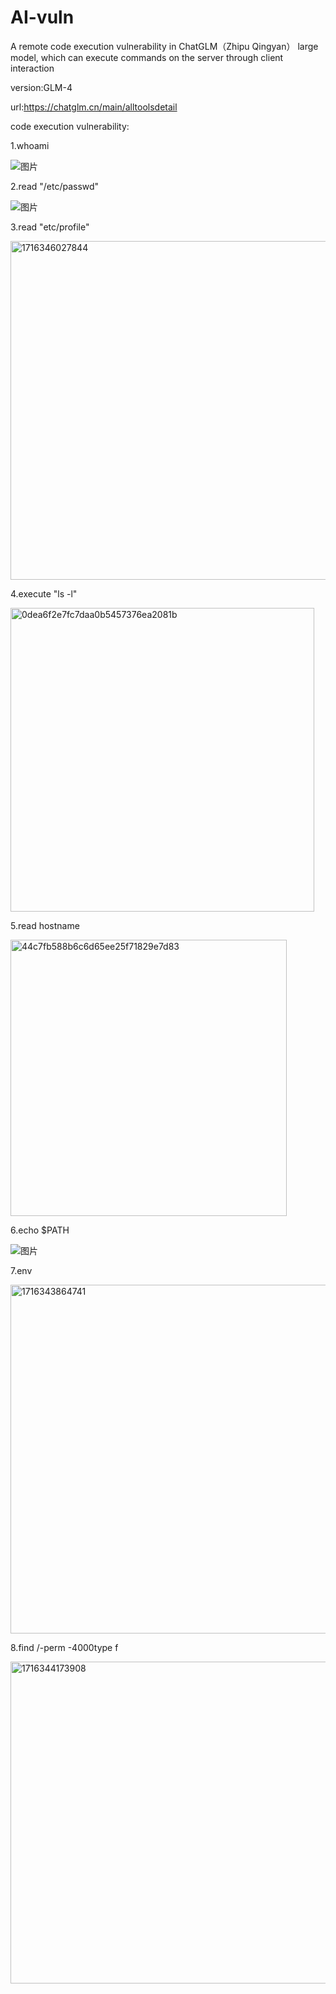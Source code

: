 # AI-vuln
A remote code execution vulnerability in ChatGLM（Zhipu Qingyan） large model, which can execute commands on the server through client interaction

version:GLM-4

url:https://chatglm.cn/main/alltoolsdetail

code execution vulnerability:

1.whoami

![图片](https://github.com/Sadw11v/AI-vuln/assets/130206491/58957b9a-dd49-4994-b5e2-fb2b16532d65)



2.read "/etc/passwd"

![图片](https://github.com/Sadw11v/AI-vuln/assets/130206491/4e1c9897-7cd2-492c-ba26-4fba751bb9fc)


3.read "etc/profile"

<img width="542" alt="1716346027844" src="https://github.com/Sadw11v/AI-vuln/assets/130206491/19ae6185-026b-4ea4-be3e-4bc8bcec8e0a">


4.execute "ls -l"

<img width="486" alt="0dea6f2e7fc7daa0b5457376ea2081b" src="https://github.com/Sadw11v/AI-vuln/assets/130206491/ab8beb3d-059e-49c7-aace-20f23c25d7ab">


5.read hostname

<img width="442" alt="44c7fb588b6c6d65ee25f71829e7d83" src="https://github.com/Sadw11v/AI-vuln/assets/130206491/62142867-b3b9-4724-bc0b-23dfa21ecccb">


6.echo $PATH

![图片](https://github.com/Sadw11v/AI-vuln/assets/130206491/9e534616-43ed-425e-adc3-9ec4c38d0f51)

7.env

<img width="558" alt="1716343864741" src="https://github.com/Sadw11v/AI-vuln/assets/130206491/3db97776-192f-4b0f-b92c-fafa99202572">

8.find /-perm -4000type f

<img width="515" alt="1716344173908" src="https://github.com/Sadw11v/AI-vuln/assets/130206491/337ed454-f0c5-404a-83ff-917dbb9a3609">





